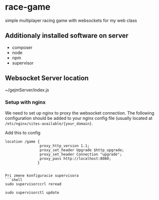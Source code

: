 # race-game
simple multiplayer racing game with websockets for my web class

## Additionaly installed software on server
- composer
- node
- npm
- supervisor

## Websocket Server location
~/gejmServer/index.js
### Setup with nginx
We need to set up nginx to proxy the websocket connection. 
The following configuration should be added to your nginx 
config file (usually located at `/etc/nginx/sites-available/{your_domain}`.

Add this to config
```
location /game {
                proxy_http_version 1.1;
                proxy_set_header Upgrade $http_upgrade;
                proxy_set_header Connection "upgrade";
                proxy_pass http://localhost:8080;
               }

```

```nginx

Pri zmene konfiguracie supervisora
```shell
sudo supervisorccrl reread
```
```shell
sudo supervisorctl update
```
